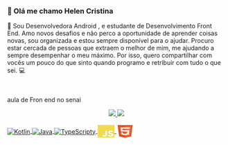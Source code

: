 ### 👋 Olá me chamo Helen Cristina 

 📱 Sou Desenvolvedora Android , e estudante de Desenvolvimento Front End. Amo novos desafios e não perco a oportunidade de aprender coisas novas, sou organizada e estou sempre disponível para o ajudar. Procuro estar cercada de pessoas que extraem o melhor de mim, me ajudando a sempre desempenhar o meu máximo. Por isso, quero compartilhar com vocês um pouco do que sinto quando programo e retribuir com tudo o que sei. 💻
 
 </br> 

aula de Fron end  no senai

<div align="center">
  <a href="https://github.com/rick-png">
  <img height="180em" src="https://github-readme-stats.vercel.app/api?username=HelenCristina19&show_icons=true&theme=dark&include_all_commits=true&count_private=true"/>
  <img height="180em" src="https://github-readme-stats.vercel.app/api/top-langs/?username=HelenCristina19&layout=compact&langs_count=7&theme=dark"/>
</div>
<div style="display: inline_block"><br>
  <img align="center" alt="Kotlin" height="30" width="40" src="https://cms-assets.tutsplus.com/uploads/users/1499/posts/29445/preview_image/kotlin.jpg">
  <img align="center" alt="Java" height="30" width="40" src="https://encrypted-tbn0.gstatic.com/images?q=tbn:ANd9GcRBXpmZDjU5o66ZyTUgRMGi1gLsFgoIOZmt68Jy9GXFHgH1wvoS9vVjLAM_ONroo4Suoek&usqp=CAU">
  <img align="center" alt="TypeScripty" height="30" width="40" src="https://icons.veryicon.com/png/o/business/vscode-program-item-icon/typescript-def.png">
  <img align="center" alt="Js" height="30" width="40" src="https://raw.githubusercontent.com/devicons/devicon/master/icons/javascript/javascript-plain.svg">
  <img align="center" alt="HTML" height="30" width="40" src="https://raw.githubusercontent.com/devicons/devicon/master/icons/html5/html5-original.svg">
  

</div>
  
  
  ##
  



